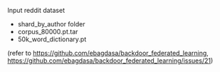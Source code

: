 Input reddit dataset

- shard_by_author folder
- corpus_80000.pt.tar
- 50k_word_dictionary.pt

(refer to https://github.com/ebagdasa/backdoor_federated_learning, https://github.com/ebagdasa/backdoor_federated_learning/issues/21)
